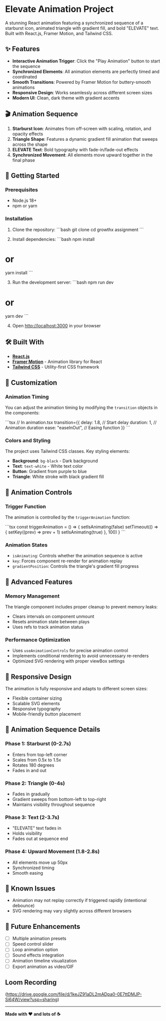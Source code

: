 # Elevate Animation Project

A stunning React animation featuring a synchronized sequence of a starburst icon, animated triangle with gradient fill, and bold "ELEVATE" text. Built with React.js, Framer Motion, and Tailwind CSS.

## ✨ Features

- **Interactive Animation Trigger**: Click the "Play Animation" button to start the sequence
- **Synchronized Elements**: All animation elements are perfectly timed and coordinated
- **Smooth Transitions**: Powered by Framer Motion for buttery-smooth animations
- **Responsive Design**: Works seamlessly across different screen sizes
- **Modern UI**: Clean, dark theme with gradient accents

## 🎬 Animation Sequence

1. **Starburst Icon**: Animates from off-screen with scaling, rotation, and opacity effects
2. **Triangle Shape**: Features a dynamic gradient fill animation that sweeps across the shape
3. **ELEVATE Text**: Bold typography with fade-in/fade-out effects
4. **Synchronized Movement**: All elements move upward together in the final phase

## 🚀 Getting Started

### Prerequisites

- Node.js 18+ 
- npm or yarn

### Installation

1. Clone the repository:
\`\`\`bash
git clone <repository-url>
cd growthx assignment
\`\`\`

2. Install dependencies:
\`\`\`bash
npm install
# or
yarn install
\`\`\`

3. Run the development server:
\`\`\`bash
npm run dev
# or
yarn dev
\`\`\`

4. Open [http://localhost:3000](http://localhost:3000) in your browser

## 🛠️ Built With

- **[React.js](https://nextjs.org/)** 
- **[Framer Motion](https://www.framer.com/motion/)** - Animation library for React
- **[Tailwind CSS](https://tailwindcss.com/)** - Utility-first CSS framework

## 🎨 Customization

### Animation Timing

You can adjust the animation timing by modifying the `transition` objects in the components:

\`\`\`tsx
// In animation.tsx
transition={{
  delay: 1.8,        // Start delay
  duration: 1,       // Animation duration
  ease: "easeInOut", // Easing function
}}
\`\`\`

### Colors and Styling

The project uses Tailwind CSS classes. Key styling elements:

- **Background**: `bg-black` - Dark background
- **Text**: `text-white` - White text color
- **Button**: Gradient from purple to blue
- **Triangle**: White stroke with black gradient fill

## 🎯 Animation Controls

### Trigger Function

The animation is controlled by the `triggerAnimation` function:

\`\`\`tsx
const triggerAnimation = () => {
  setIsAnimating(false)
  setTimeout(() => {
    setKey((prev) => prev + 1)
    setIsAnimating(true)
  }, 100)
}
\`\`\`

### Animation States

- `isAnimating`: Controls whether the animation sequence is active
- `key`: Forces component re-render for animation replay
- `gradientPosition`: Controls the triangle's gradient fill progress

## 🔧 Advanced Features

### Memory Management

The triangle component includes proper cleanup to prevent memory leaks:

- Clears intervals on component unmount
- Resets animation state between plays
- Uses refs to track animation status

### Performance Optimization

- Uses `useAnimationControls` for precise animation control
- Implements conditional rendering to avoid unnecessary re-renders
- Optimized SVG rendering with proper viewBox settings

## 📱 Responsive Design

The animation is fully responsive and adapts to different screen sizes:

- Flexible container sizing
- Scalable SVG elements
- Responsive typography
- Mobile-friendly button placement

## 🎪 Animation Sequence Details

### Phase 1: Starburst (0-2.7s)
- Enters from top-left corner
- Scales from 0.5x to 1.5x
- Rotates 180 degrees
- Fades in and out

### Phase 2: Triangle (0-4s)
- Fades in gradually
- Gradient sweeps from bottom-left to top-right
- Maintains visibility throughout sequence

### Phase 3: Text (2-3.7s)
- "ELEVATE" text fades in
- Holds visibility
- Fades out at sequence end

### Phase 4: Upward Movement (1.8-2.8s)
- All elements move up 50px
- Synchronized timing
- Smooth easing

## 🐛 Known Issues

- Animation may not replay correctly if triggered rapidly (intentional debounce)
- SVG rendering may vary slightly across different browsers

## 🔮 Future Enhancements

- [ ] Multiple animation presets
- [ ] Speed control slider
- [ ] Loop animation option
- [ ] Sound effects integration
- [ ] Animation timeline visualization
- [ ] Export animation as video/GIF

## Loom Recording
(https://drive.google.com/file/d/1keJZ91aDL2mADpa0-0E7ttDMJP-Si64W/view?usp=sharing)

---

**Made with ❤️ and lots of ☕**
